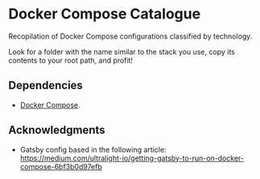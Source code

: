 # Docker Compose Catalogue

Recopilation of Docker Compose configurations classified by technology.

Look for a folder with the name similar to the stack you use, copy its contents to your root path, and profit!

## Dependencies

- [Docker Compose](https://docs.docker.com/compose/install/).

## Acknowledgments

- Gatsby config based in the following article: https://medium.com/ultralight-io/getting-gatsby-to-run-on-docker-compose-6bf3b0d97efb
